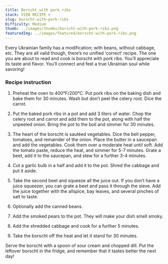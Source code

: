 ```yaml
---
title: Borscht with pork ribs
stack: VIEW RECIPE >
slug: borscht-with-pork-ribs
Difficulty: Medium
thumb: ../images/thumbs/borscht-with-pork-ribs.png
featuredImg: ../images/featured/borscht-with-pork-ribs.png
---
```


Every Ukrainian family has a modification; with beans, without cabbage, etc. They are all valid though, there’s no unified ‘correct’ recipe. The one you are about to read and cook is borscht with pork ribs. You’ll appreciate its taste and flavor. You’ll connect and feel a true Ukrainian soul while savoring!

### Recipe instruction

1. Preheat the oven to 400°F/200°C. Put pork ribs on the baking dish and bake them for 30 minutes. Wash but don’t peel the celery root. Dice the carrot.

2. Put the baked pork ribs in a pot and add 3 liters of water. Chop the celery root and carrot and add them to the pot, along with half the unpeeled onion. Bring the pot to the boil and simmer for 30 minutes.

3. The heart of the borscht is sautéed vegetables. Dice the bell pepper, tomatoes, and remainder of the onion. Place the butter in a saucepan and add the vegetables. Cook them over a moderate heat until soft. Add the tomato paste, reduce the heat, and simmer for 5-7 minutes. Grate a beet, add it to the saucepan, and stew for a further 3-4 minutes.

4. Cut a garlic bulb in a half and add it to the pot. Shred the cabbage and put it aside.

5. Take the second beet and squeeze all the juice out. If you don’t have a juice squeezer, you can grate a beet and pass it through the sieve. Add the juice together with the allspice, bay leaves, and several pinches of salt to taste.

6. Optionally add the canned beans.

7. Add the smoked pears to the pot. They will make your dish smell smoky.

8. Add the shredded cabbage and cook for a further 5 minutes.

9. Take the borscht off the heat and let it stand for 30 minutes.

Serve the borscht with a spoon of sour cream and chopped dill. Put the leftover borscht in the fridge, and remember that it tastes better the next day!